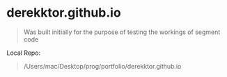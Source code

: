 # derekktor.github.io

> Was built initially for the purpose of testing the workings of segment code

Local Repo:
> /Users/mac/Desktop/prog/portfolio/derekktor.github.io
